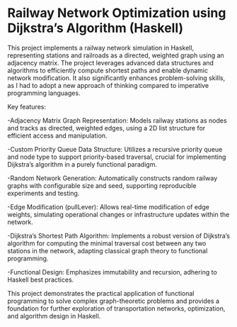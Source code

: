 # Railway Network Optimization using Dijkstra’s Algorithm (Haskell)

This project implements a railway network simulation in Haskell, representing stations and railroads as a directed, weighted graph using an adjacency matrix. The project leverages advanced data structures and algorithms to efficiently compute shortest paths and enable dynamic network modification. It also significantly enhances problem-solving skills, as I had to adopt a new approach of thinking compared to imperative programming languages.

Key features:

-Adjacency Matrix Graph Representation: Models railway stations as nodes and tracks as directed, weighted edges, using a 2D list structure for efficient access and manipulation.

-Custom Priority Queue Data Structure: Utilizes a recursive priority queue and node type to support priority-based traversal, crucial for implementing Dijkstra’s algorithm in a purely functional paradigm.

-Random Network Generation: Automatically constructs random railway graphs with configurable size and seed, supporting reproducible experiments and testing.

-Edge Modification (pullLever): Allows real-time modification of edge weights, simulating operational changes or infrastructure updates within the network.

-Dijkstra’s Shortest Path Algorithm: Implements a robust version of Dijkstra’s algorithm for computing the minimal traversal cost between any two stations in the network, adapting classical graph theory to functional programming.

-Functional Design: Emphasizes immutability and recursion, adhering to Haskell best practices.

This project demonstrates the practical application of functional programming to solve complex graph-theoretic problems and provides a foundation for further exploration of transportation networks, optimization, and algorithm design in Haskell. 

